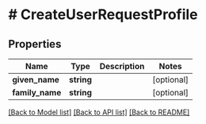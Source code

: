 # # CreateUserRequestProfile

## Properties

Name | Type | Description | Notes
------------ | ------------- | ------------- | -------------
**given_name** | **string** |  | [optional]
**family_name** | **string** |  | [optional]

[[Back to Model list]](../../README.md#models) [[Back to API list]](../../README.md#endpoints) [[Back to README]](../../README.md)
